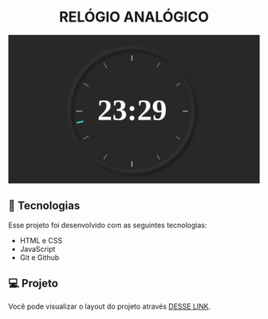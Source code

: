 <h1 align="center"> RELÓGIO ANALÓGICO </h1>

<img src=".github/img.png">

## 🚀 Tecnologias

Esse projeto foi desenvolvido com as seguintes tecnologias:

- HTML e CSS
- JavaScript
- Git e Github

## 💻 Projeto

Você pode visualizar o layout do projeto através [DESSE LINK](https://small-project-psi.vercel.app/). 
